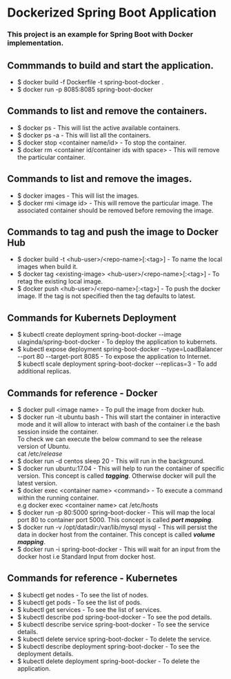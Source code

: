 # Dockerized Spring Boot Application

### This project is an example for Spring Boot with Docker implementation. 

## Commmands to build and start the application.
* $ docker build -f Dockerfile -t spring-boot-docker .
* $ docker run -p 8085:8085 spring-boot-docker

## Commands to list and remove the containers.
* $ docker ps - This will list the active available containers.
* $ docker ps -a - This will list all the containers.
* $ docker stop &lt;container name/id&gt; - To stop the container.
* $ docker rm &lt;container id/container ids with space&gt; - This will remove the particular container. 

## Commands to list and remove the images.
* $ docker images - This will list the images.
* $ docker rmi &lt;image id&gt; - This will remove the particular image. The associated container should be removed before removing the image.
  
## Commands to tag and push the image to Docker Hub
* $ docker build -t &lt;hub-user&gt;/&lt;repo-name&gt;[:&lt;tag&gt;] - To name the local images when build it.  
* $ docker tag &lt;existing-image&gt; &lt;hub-user&gt;/&lt;repo-name&gt;[:&lt;tag&gt;] - To retag the existing local image.  
* $ docker push &lt;hub-user&gt;/&lt;repo-name&gt;[:&lt;tag&gt;] - To push the docker image. If the tag is not specified then the tag defaults to latest.  

## Commands for Kubernets Deployment
* $ kubectl create deployment spring-boot-docker --image ulaginda/spring-boot-docker - To deploy the application to kubernets.  
* $ kubectl expose deployment spring-boot-docker --type=LoadBalancer --port 80 --target-port 8085 - To expose the application to Internet.  
$ kubectl scale deployment spring-boot-docker --replicas=3 - To add additional replicas.  

## Commands for reference - Docker
* $ docker pull &lt;image name&gt; - To pull the image from docker hub.  
* $ docker run -it ubuntu bash - This will start the container in interactive mode and it will allow to interact with bash of the container i.e the bash session inside the container.  
To check we can execute the below command to see the release version of Ubuntu.  
cat /etc/*release*  
* $ docker run -d centos sleep 20 - This will run in the background.  
* $ docker run ubuntu:17.04 - This will help to run the container of specific version. This concept is called ***tagging***. Otherwise docker will pull the latest version. 
* $ docker exec &lt;container name&gt; &lt;command&gt; - To execute a command within the running container.  
  e.g docker exec &lt;container name&gt; cat /etc/hosts  
* $ docker run -p 80:5000 spring-boot-docker - This will map the local port 80 to container port 5000. This concept is called ***port mapping***. 
* $ docker run -v /opt/datadir:/var/lib/mysql mysql - This will persist the data in docker host from the container. This concept is called ***volume mapping***.
* $ docker run -i spring-boot-docker - This will wait for an input from the docker host i.e Standard Input from docker host.

## Commands for reference - Kubernetes
* $ kubectl get nodes - To see the list of nodes.  
* $ kubectl get pods - To see the list of pods.  
* $ kubectl get services - To see the list of services.  
* $ kubectl describe pod spring-boot-docker - To see the pod details.  
* $ kubectl describe service spring-boot-docker - To see the service details.  
* $ kubectl delete service spring-boot-docker - To delete the service.  
* $ kubectl describe deployment spring-boot-docker - To see the deployment details.  
* $ kubectl delete deployment spring-boot-docker - To delete the application.  
